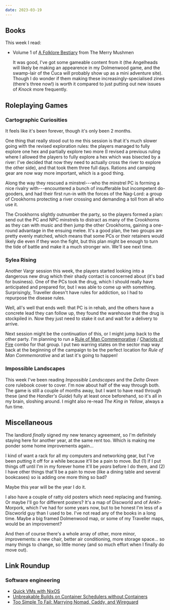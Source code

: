 ```yaml
---
date: 2023-03-19
---
```


## Books

This week I read:

- Volume 1 of [A Folklore Bestiary][] from The Merry Mushmen

  It was good, I've got some gameable content from it (the Angelheads will
  likely be making an appearence in my Dolmenwood game, and the swamp-lair of
  the Cuca will probably show up as a mini adventure site).  Though I do wonder
  if them making these increasingly-specialised zines (there's three now!) is
  worth it compared to just putting out new issues of *Knock* more frequently.

[A Folklore Bestiary]: https://www.themerrymushmen.com/product/a-folklore-bestiary-for-old-school-essentials-tmm/


## Roleplaying Games

### Cartographic Curiosities

It feels like it's been forever, though it's only been 2 months.

One thing that really stood out to me this session is that it's much slower
going with the revised exploration rules: the players managed to fully explore
one hex and partially explore two more (I revised a previous ruling where I
allowed the players to fully explore a hex which was bisected by a river: I've
decided that now they need to actually cross the river to explore the other
side), and that took them three full days.  Rations and camping gear are now way
more important, which is a good thing.

Along the way they rescued a minstrel---who the minstrel PC is forming a nice
rivalry with---encountered a bunch of insufferable but incompetent do-gooders,
and had their first run-in with the forces of the Nag-Lord: a group of
Crookhorns protecting a river crossing and demanding a toll from all who use it.

The Crookhorns slightly outnumber the party, so the players formed a plan: send
out the PC and NPC minstrels to distract as many of the Crookhorns as they can
with music and then jump the other Crookhorns, gaining a one-round advantage in
the ensuing melee.  It's a good plan, the two groups are pretty evenly matched,
which means that some PCs or their retainers would likely die even if they won
the fight, but this plan might be enough to turn the tide of battle and make it
a much stronger win.  We'll see next time.

### Sylea Rising

Another Vargr session this week, the players started looking into a dangerous
new drug which their shady contact is concerned about (it's bad for business).
One of the PCs took the drug, which I should really have anticipated and
prepared for, but I was able to come up with something.  Surprisingly, Traveller
doesn't have rules for addiction, so I had to repurpose the disease rules.

Well, all's well that ends well: that PC is in rehab, and the others have a
concrete lead they can follow up, they found the warehouse that the drug is
stockpiled in.  Now they just need to stake it out and wait for a delivery to
arrive.

Next session might be the continuation of this, or I might jump back to the
other party.  I'm planning to run a [Rule of Man Commemorative][] / [Chariots of
Fire][] combo for that group.  I put two warring states on the sector map way
back at the beginning of the campaign to be the perfect location for *Rule of
Man Commemorative* and at last it's going to happen!

[Rule of Man Commemorative]: https://www.youtube.com/watch?v=LEOjVNkL8iI
[Chariots of Fire]: https://www.youtube.com/watch?v=fUN3zc2hnU0

### Impossible Landscapes

This week I've been reading *Impossible Landscapes* and the *Delta Green* core
rulebook cover to cover.  I'm now about half of the way through both.  The game
is still a couple of months away, but I want to have read through these (and the
*Handler's Guide*) fully at least once beforehand, so it's all in my brain,
sloshing around.  I might also re-read *The King in Yellow*, always a fun time.


## Miscellaneous

The landlord *finally* signed my new tenancy agreement, so I'm definitely
staying here for another year, at the same rent too.  Which is making me ponder
some home improvements again...

I kind of want a rack for all my computers and networking gear, but I've been
putting it off for a while because it'll be a pain to move.  But (1) if I put
things off until I'm in my forever home it'll be *years* before I do them, and
(2) I have other things that'll be a pain to move (like a dining table and
several bookcases) so is adding one more thing so bad?

Maybe this year will be the year I do it.

I also have a couple of ratty old posters which need replacing and framing.  Or
maybe I'll go for different posters?  It's a map of Discworld and of
Ankh-Morpork, which I've had for some years now, but to be honest I'm less of a
Discworld guy than I used to be.  I've not read any of the books in a long time.
Maybe a big framed Dolmenwood map, or some of my Traveller maps, would be an
improvement?

And then of course there's a whole array of other, more minor, improvements: a
new chair, better air conditioning, more storage space... so many things to
change, so little money (and so much effort when I finally do move out).


## Link Roundup

### Software engineering

- [Quick VMs with NixOS](https://galowicz.de/2023/03/13/quick-vms-with-nixos/)
- [Unbreakable Builds on Container Schedulers without Containers](https://blog.tjll.net/container-scheduling-without-containers/)
- [Too Simple To Fail: Marrying Nomad, Caddy, and Wireguard](https://blog.tjll.net/too-simple-to-fail-nomad-caddy-wireguard/)
